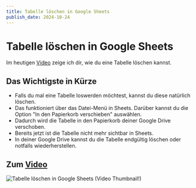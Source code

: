 ```yaml
---
title: Tabelle löschen in Google Sheets
publish_date: 2024-10-24
---
```


# Tabelle löschen in Google Sheets

Im heutigen [Video](https://youtu.be/AjLg7rZNssE) zeige ich dir, wie du eine Tabelle löschen kannst. 

## Das Wichtigste in Kürze

- Falls du mal eine Tabelle loswerden möchtest, kannst du diese natürlich löschen.
- Das funktioniert über das Datei-Menü in Sheets. Darüber kannst du die Option "In den Papierkorb verschieben" auswählen.
- Dadurch wird die Tabelle in den Papierkorb deiner Google Drive verschoben.
- Bereits jetzt ist die Tabelle nicht mehr sichtbar in Sheets.
- In deiner Google Drive kannst du die Tabelle endgültig löschen oder notfalls wiederherstellen.

## Zum [Video](https://youtu.be/AjLg7rZNssE)

![Tabelle löschen in Google Sheets (Video Thumbnail!)](../../thumbnails/Fertig640.png "Tabelle löschen in Google Sheets (Video Thumbnail!)")